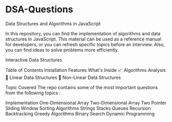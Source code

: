# DSA-Questions
Data Structures and Algorithms in JavaScript



In this repository, you can find the implementation of algorithms and data structures in JavaScript. This material can be used as a reference manual for developers, or you can refresh specific topics before an interview. Also, you can find ideas to solve problems more efficiently.

Interactive Data Structures

Table of Contents
Installation
Features
What's Inside
📈 Algorithms Analysis
🥞 Linear Data Structures
🌲 Non-Linear Data Structures


Topic Covered
The repo contains some of the most important questions from the following topics :

Implementation
One-Dimensional Array
Two-Dimensional Array
Two Pointer
Sliding Window
Sorting Algorithms
Strings
Stacks
Queues
Recursion
Backtracking
Greedy Algorithms
Binary Search
Dynamic Programming




